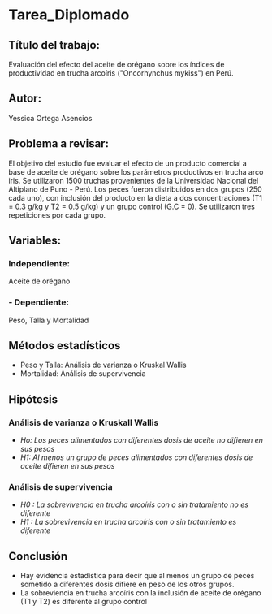 # Tarea_Diplomado

## Título del trabajo:
Evaluación del efecto del aceite de orégano sobre los índices de productividad en trucha arcoíris ("Oncorhynchus mykiss") en Perú.

## Autor: 
Yessica Ortega Asencios

## Problema a revisar: 
El objetivo del estudio fue evaluar el efecto de un producto comercial a base de aceite de orégano sobre los parámetros productivos en trucha arco iris. Se utilizaron 1500 truchas provenientes de la Universidad Nacional del Altiplano de Puno - Perú. Los peces fueron distribuidos en dos grupos (250 cada uno), con inclusión del producto en la dieta a dos concentraciones (T1 = 0.3 g/kg y T2 = 0.5 g/kg) y un grupo control (G.C = 0). Se utilizaron tres repeticiones por cada grupo.

## Variables: 

### Independiente: 
Aceite de orégano 

### - Dependiente:
Peso, Talla y Mortalidad

## Métodos estadísticos
- Peso y Talla: Análisis de varianza o Kruskal Wallis
- Mortalidad: Análisis de supervivencia

## Hipótesis
### **Análisis de varianza o Kruskall Wallis**
- *Ho: Los peces alimentados con diferentes dosis de aceite no difieren en sus pesos*
- *H1: Al menos un grupo de peces alimentados con diferentes dosis de aceite difieren en sus pesos*

### **Análisis de supervivencia**
- *H0 : La sobrevivencia en trucha arcoíris con o sin tratamiento no es diferente*
- *H1 : La sobrevivencia en trucha arcoíris con o sin tratamiento es diferente*

## Conclusión
- Hay evidencia estadística para decir que al menos un grupo de peces sometido a diferentes dosis difiere en peso de los otros grupos.
- La sobreviencia en trucha arcoíris con la inclusión de aceite de orégano (T1 y T2) es diferente al grupo control
